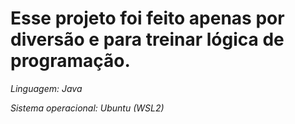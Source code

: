 # Esse projeto foi feito apenas por diversão e para treinar lógica de programação.

*Linguagem: Java*

*Sistema operacional: Ubuntu (WSL2)*
